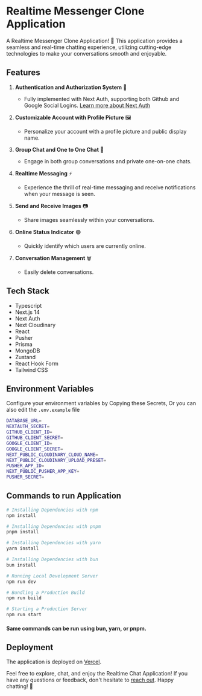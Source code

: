 # Realtime Messenger Clone Application

A Realtime Messenger Clone Application! 🚀 This application provides a seamless and real-time chatting experience, utilizing cutting-edge technologies to make your conversations smooth and enjoyable.



## Features

1. **Authentication and Authorization System** 🔐

   - Fully implemented with Next Auth, supporting both Github and Google Social Logins. [Learn more about Next Auth](https://next-auth.js.org/)

2. **Customizable Account with Profile Picture** 🖼️

   - Personalize your account with a profile picture and public display name.

3. **Group Chat and One to One Chat** 💬

   - Engage in both group conversations and private one-on-one chats.

4. **Realtime Messaging** ⚡

   - Experience the thrill of real-time messaging and receive notifications when your message is seen.

5. **Send and Receive Images** 📷

   - Share images seamlessly within your conversations.

6. **Online Status Indicator** 🟢

   - Quickly identify which users are currently online.

7. **Conversation Management** 🗑️
   - Easily delete conversations.

## Tech Stack

- Typescript
- Next.js 14
- Next Auth
- Next Cloudinary
- React
- Pusher
- Prisma
- MongoDB
- Zustand
- React Hook Form
- Tailwind CSS

## Environment Variables

Configure your environment variables by Copying these Secrets, Or you can also edit the ```.env.example``` file

```bash
DATABASE_URL=
NEXTAUTH_SECRET=
GITHUB_CLIENT_ID=
GITHUB_CLIENT_SECRET=
GOOGLE_CLIENT_ID=
GOOGLE_CLIENT_SECRET=
NEXT_PUBLIC_CLOUDINARY_CLOUD_NAME=
NEXT_PUBLIC_CLOUDINARY_UPLOAD_PRESET=
PUSHER_APP_ID=
NEXT_PUBLIC_PUSHER_APP_KEY=
PUSHER_SECRET=
```

## Commands to run Application

```bash
# Installing Dependencies with npm
npm install
```

```bash
# Installing Dependencies with pnpm
pnpm install
```

```bash
# Installing Dependencies with yarn
yarn install
```

```bash
# Installing Dependencies with bun
bun install
```

```bash
# Running Local Development Server
npm run dev

# Bundling a Production Build
npm run build

# Starting a Production Server
npm run start

```

#### Same commands can be run using bun, yarn, or pnpm.

## Deployment

The application is deployed on [Vercel](INSERT_YOUR_DEPLOYED_URL_HERE).

Feel free to explore, chat, and enjoy the Realtime Chat Application! If you have any questions or feedback, don't hesitate to [reach out](mailto:msmuhammadsaad78@gmail.com). Happy chatting! 🎉

